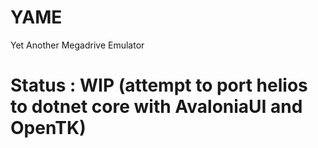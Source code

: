 # YAME
Yet Another Megadrive Emulator

# Status : WIP (attempt to port helios to dotnet core with AvaloniaUI and OpenTK)
